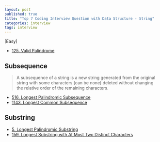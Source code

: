 ```yaml
---
layout: post
published: true
title: "Top 7 Coding Interview Question with Data Structure - String"
categories: interview
tags: interview 
---
```


[Easy]

- [125. Valid Palindrome](https://leetcode.com/problems/valid-palindrome/)

<script src="https://gist.github.com/yeopoong/4a8fd3bfffa3d329579f0e27af74c5e4.js"></script>

## Subsequence
> A subsequence of a string is a new string generated from the original string with some characters (can be none) deleted without changing the relative order of the remaining characters.

- [516. Longest Palindromic Subsequence](https://leetcode.com/problems/longest-palindromic-subsequence/)
- [1143. Longest Common Subsequence](https://leetcode.com/problems/longest-common-subsequence/)

## Substring

- [5. Longest Palindromic Substring](https://leetcode.com/problems/longest-palindromic-substring)
- [159. Longest Substring with At Most Two Distinct Characters](https://leetcode.com/problems/longest-substring-with-at-most-two-distinct-characters/)